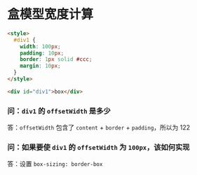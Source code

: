 # 盒模型宽度计算

```html
<style>
  #div1 {
    width: 100px;
    padding: 10px;
    border: 1px solid #ccc;
    margin: 10px;
  }
</style>

<div id="div1">box</div>
```

### 问：`div1` 的 `offsetWidth` 是多少

答：`offsetWidth` 包含了 `content` + `border` + `padding`，所以为 122

### 问：如果要使 `div1` 的 `offsetWidth` 为 `100px`，该如何实现

答：设置 `box-sizing: border-box`
